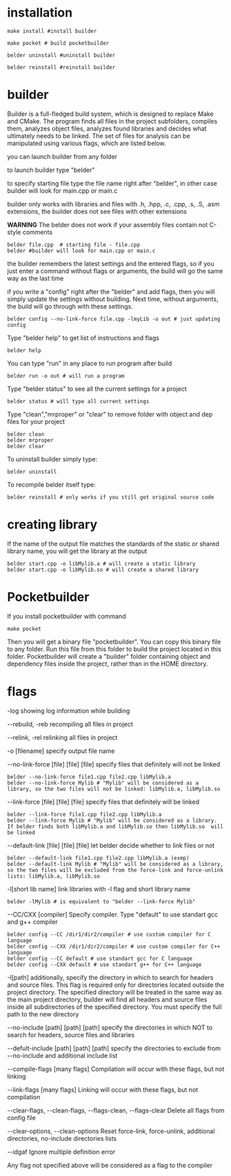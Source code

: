 # installation
```
make install #install builder
```

```
make pocket # build pocketbuilder
```

```
belder uninstall #uninstall builder
```

```
belder reinstall #reinstall builder
```
# builder

Builder is a full-fledged build system, which is designed to replace Make and CMake. The program finds all files in the project subfolders, compiles them, analyzes object files, analyzes found libraries and decides what ultimately needs to be linked. The set of files for analysis can be manipulated using various flags, which are listed below.

you can launch builder from any folder

to launch builder type "belder"

to specify starting file type the file name right after "belder", in other case builder will look for main.cpp or main.c

builder only works with libraries and files with .h, .hpp, .c, .cpp, .s, .S, .asm extensions, the builder does not see files with other extensions

**WARNING**
The belder does not work if your assembly files contain not C-style comments


```
belder file.cpp  # starting file - file.cpp
belder #builder will look for main.cpp or main.c
```
the builder remembers the latest settings and the entered flags, so if you just enter a command without flags or arguments, the build will go the same way as the last time

if you write a "config" right after the "belder" and add flags, then you will simply update the settings without building. Next time, without arguments, the build will go through with these settings.
``` 
belder config --no-link-force file.cpp -lmyLib -o out # just updating config
```
Type "belder help" to get list of instructions and flags
```
belder help
```
You can type "run" in any place to run program after build
```
belder run -o out # will run a program
```
Type "belder status" to see all the current settings for a project
```
belder status # will type all current settings
```
Type "clean","mrproper" or "clear" to remove folder with object and dep files for your project
```
belder clean
belder mrproper
belder clear
```

To uninstall builder simply type:
```
belder uninstall
```
To recompile belder itself type:
```
belder reinstall # only works if you still got original source code
```

# creating library
If the name of the output file matches the standards of the static or shared library name, you will get the library at the output

```
belder start.cpp -o libMylib.a # will create a static library
belder start.cpp -o libMylib.so # will create a shared library
```

# Pocketbuilder

If you install pocketbuilder with command

```
make pocket
```

Then you will get a binary file "pocketbuilder". You can copy this binary file to any folder. Run this file from this folder to build the project located in this folder. Pocketbuilder will create a "builder" folder containing object and dependency files inside the project, rather than in the HOME directory.



# flags
-log showing log information while building

--rebuild, -reb recompiling all files in project

--relink, -rel relinking all files in project

-o [filename] specify output file name

--no-link-force [file] [file] [file] specify files that definitely will not be linked
```
belder --no-link-force file1.cpp file2.cpp libMylib.a
belder --no-link-force Mylib # "Mylib" will be considered as a library, so the two files will not be linked: libMylib.a, libMylib.so
```

--link-force [file] [file] [file] specify files that definitely will be linked
```
belder --link-force file1.cpp file2.cpp libMylib.a
belder --link-force Mylib # "Mylib" will be considered as a library. If belder finds both libMylib.a and libMylib.so then libMylib.so  will be linked
```

--default-link [file] [file] [file] let belder decide whether to link files or not
```
belder --default-link file1.cpp file2.cpp libMylib.a (exmp)
belder --default-link Mylib # "Mylib" will be considered as a library, so the two files will be excluded from the force-link and force-unlink lists: libMylib.a, libMylib.so
```

-l[short lib name] link libraries with -l flag and short library name
```
belder -lMylib # is equivalent to "belder --link-force Mylib"
```

--CC/CXX [compiler] Specify compiler. Type "default" to use standart gcc and g++ compiler

```
belder config --CC /dir1/dir2/compiler # use custom compiler for C language
belder config --CXX /dir1/dir2/compiler # use custom compiler for C++ language
belder config --CC default # use standart gcc for C language
belder config --CXX default # use standart g++ for C++ language
```

-I[path] additionally, specify the directory in which to search for headers and source files. This flag is required only for directories located outside the project directory. The specified directory will be treated in the same way as the main project directory, builder will find all headers and source files inside all subdirectories of the specified directory. You must specify the full path to the new directory

--no-include [path] [path] [path] specify the directories in which NOT to search for headers, source files and libraries

--defult-include [path] [path] [path] specify the directories to exclude from --no-include and additional include list

--compile-flags [many flags] Compilation will occur with these flags, but not linking

--link-flags [many flags]  Linking will occur with these flags, but not compilation

--clear-flags, --clean-flags, --flags-clean, --flags-clear Delete all flags from config file

--clear-options, --clean-options Reset force-link, force-unlink, additional directories, no-include directories lists

--idgaf Ignore multiple definition error

Any flag not specified above will be considered as a flag to the compiler